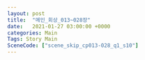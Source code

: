 ```yaml
---
layout: post
title:  "메인_회상_013~028장"
date:   2021-01-27 03:00:00 +0000
categories: Main
Tags: Story Main
SceneCode: ["scene_skip_cp013-028_q1_s10"]
---
```


